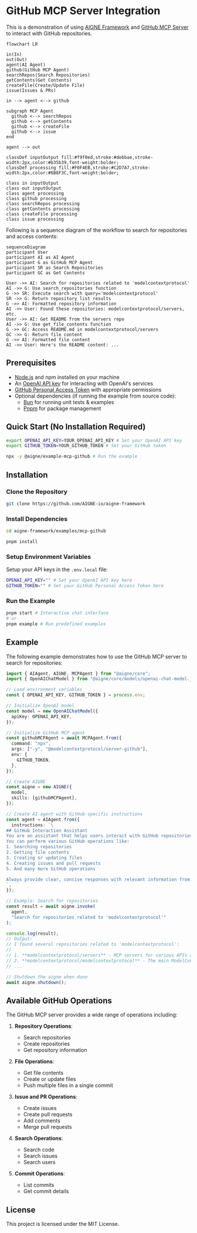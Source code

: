 # GitHub MCP Server Integration

This is a demonstration of using [AIGNE Framework](https://github.com/AIGNE-io/aigne-framework) and [GitHub MCP Server](https://github.com/modelcontextprotocol/servers/tree/main/src/github) to interact with GitHub repositories.

```mermaid
flowchart LR

in(In)
out(Out)
agent(AI Agent)
github(GitHub MCP Agent)
searchRepos(Search Repositories)
getContents(Get Contents)
createFile(Create/Update File)
issue(Issues & PRs)

in --> agent <--> github

subgraph MCP Agent
  github <--> searchRepos
  github <--> getContents
  github <--> createFile
  github <--> issue
end

agent --> out

classDef inputOutput fill:#f9f0ed,stroke:#debbae,stroke-width:2px,color:#b35b39,font-weight:bolder;
classDef processing fill:#F0F4EB,stroke:#C2D7A7,stroke-width:2px,color:#6B8F3C,font-weight:bolder;

class in inputOutput
class out inputOutput
class agent processing
class github processing
class searchRepos processing
class getContents processing
class createFile processing
class issue processing
```

Following is a sequence diagram of the workflow to search for repositories and access contents:

```mermaid
sequenceDiagram
participant User
participant AI as AI Agent
participant G as GitHub MCP Agent
participant SR as Search Repositories
participant GC as Get Contents

User ->> AI: Search for repositories related to 'modelcontextprotocol'
AI ->> G: Use search_repositories function
G ->> SR: Execute search with query='modelcontextprotocol'
SR ->> G: Return repository list results
G ->> AI: Formatted repository information
AI ->> User: Found these repositories: modelcontextprotocol/servers, etc.
User ->> AI: Get README from the servers repo
AI ->> G: Use get_file_contents function
G ->> GC: Access README.md in modelcontextprotocol/servers
GC ->> G: Return file content
G ->> AI: Formatted file content
AI ->> User: Here's the README content: ...
```

## Prerequisites

- [Node.js](https://nodejs.org) and npm installed on your machine
- An [OpenAI API key](https://platform.openai.com/api-keys) for interacting with OpenAI's services
- [GitHub Personal Access Token](https://github.com/settings/tokens) with appropriate permissions
- Optional dependencies (if running the example from source code):
  - [Bun](https://bun.sh) for running unit tests & examples
  - [Pnpm](https://pnpm.io) for package management

## Quick Start (No Installation Required)

```bash
export OPENAI_API_KEY=YOUR_OPENAI_API_KEY # Set your OpenAI API key
export GITHUB_TOKEN=YOUR_GITHUB_TOKEN # Set your GitHub token

npx -y @aigne/example-mcp-github # Run the example
```

## Installation

### Clone the Repository

```bash
git clone https://github.com/AIGNE-io/aigne-framework
```

### Install Dependencies

```bash
cd aigne-framework/examples/mcp-github

pnpm install
```

### Setup Environment Variables

Setup your API keys in the `.env.local` file:

```bash
OPENAI_API_KEY="" # Set your OpenAI API key here
GITHUB_TOKEN="" # Set your GitHub Personal Access Token here
```

### Run the Example

```bash
pnpm start # Interactive chat interface
# or
pnpm example # Run predefined examples
```

## Example

The following example demonstrates how to use the GitHub MCP server to search for repositories:

```typescript
import { AIAgent, AIGNE, MCPAgent } from "@aigne/core";
import { OpenAIChatModel } from "@aigne/core/models/openai-chat-model.js";

// Load environment variables
const { OPENAI_API_KEY, GITHUB_TOKEN } = process.env;

// Initialize OpenAI model
const model = new OpenAIChatModel({
  apiKey: OPENAI_API_KEY,
});

// Initialize GitHub MCP agent
const githubMCPAgent = await MCPAgent.from({
  command: "npx",
  args: ["-y", "@modelcontextprotocol/server-github"],
  env: {
    GITHUB_TOKEN,
  },
});

// Create AIGNE
const aigne = new AIGNE({
  model,
  skills: [githubMCPAgent],
});

// Create AI agent with GitHub-specific instructions
const agent = AIAgent.from({
  instructions: `\
## GitHub Interaction Assistant
You are an assistant that helps users interact with GitHub repositories.
You can perform various GitHub operations like:
1. Searching repositories
2. Getting file contents
3. Creating or updating files
4. Creating issues and pull requests
5. And many more GitHub operations

Always provide clear, concise responses with relevant information from GitHub.
`,
});

// Example: Search for repositories
const result = await aigne.invoke(
  agent,
  "Search for repositories related to 'modelcontextprotocol'"
);

console.log(result);
// Output:
// I found several repositories related to 'modelcontextprotocol':
//
// 1. **modelcontextprotocol/servers** - MCP servers for various APIs and services
// 2. **modelcontextprotocol/modelcontextprotocol** - The main ModelContextProtocol repository
// ...

// Shutdown the aigne when done
await aigne.shutdown();
```

## Available GitHub Operations

The GitHub MCP server provides a wide range of operations including:

1. **Repository Operations**:

   - Search repositories
   - Create repositories
   - Get repository information

2. **File Operations**:

   - Get file contents
   - Create or update files
   - Push multiple files in a single commit

3. **Issue and PR Operations**:

   - Create issues
   - Create pull requests
   - Add comments
   - Merge pull requests

4. **Search Operations**:

   - Search code
   - Search issues
   - Search users

5. **Commit Operations**:
   - List commits
   - Get commit details

## License

This project is licensed under the MIT License.
